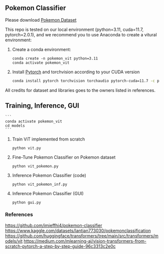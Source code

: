 ## Pokemon Classifier

Please download [Pokemon Dataset](https://www.kaggle.com/datasets/lantian773030/pokemonclassification)

This repo is tested on our local environment (python=3.11, cuda=11.7, pytorch=2.0.1), and we recommend you to use Anaconda to create a vitural environment:

1. Create a conda environment:
    ```
    conda create -n pokemon_vit python=3.11
    conda activate pokemon_vit
    ```

2. Install [Pytorch](https://pytorch.org/get-started/locally/) and torchvision according to your CUDA version

    ```bash
    conda install pytorch torchvision torchaudio pytorch-cuda=11.7 -c pytorch -c nvidia
    ```

All credits for dataset and libraries goes to the owners listed in references.


## Training, Inference, GUI
    ```
    conda activate pokemon_vit
    cd models
    ```

1. Train ViT implemented from scratch
    ```
    python vit.py
    ```

2. Fine-Tune Pokemon Classifier on Pokemon dataset
    ```
    python vit_pokemon.py
    ```

3. Inference Pokemon Classifier (code)
    ```
    python vit_pokemon_inf.py
    ```

4. Inference Pokemon Classifier (GUI)
    ```
    python gui.py
    ```


### References
https://github.com/imjeffhi4/pokemon-classifier
https://www.kaggle.com/datasets/lantian773030/pokemonclassification
https://github.com/huggingface/transformers/tree/main/src/transformers/models/vit
https://medium.com/mlearning-ai/vision-transformers-from-scratch-pytorch-a-step-by-step-guide-96c3313c2e0c